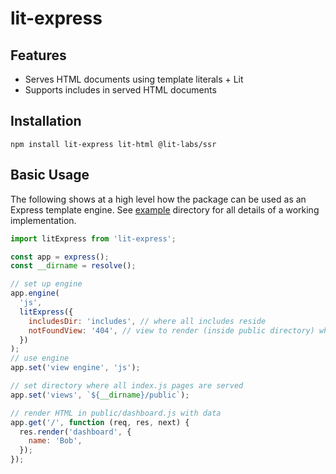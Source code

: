 # lit-express

## Features

- Serves HTML documents using template literals + Lit
- Supports includes in served HTML documents

## Installation

```
npm install lit-express lit-html @lit-labs/ssr
```

## Basic Usage

The following shows at a high level how the package can be used as an Express template engine. See [example](/example) directory for all details of a working implementation.

```js
import litExpress from 'lit-express';

const app = express();
const __dirname = resolve();

// set up engine
app.engine(
  'js',
  litExpress({
    includesDir: 'includes', // where all includes reside
    notFoundView: '404', // view to render (inside public directory) when there is no index file
  })
);
// use engine
app.set('view engine', 'js');

// set directory where all index.js pages are served
app.set('views', `${__dirname}/public`);

// render HTML in public/dashboard.js with data
app.get('/', function (req, res, next) {
  res.render('dashboard', {
    name: 'Bob',
  });
});
```

